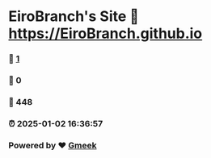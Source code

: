 # EiroBranch's Site :link: https://EiroBranch.github.io 
### :page_facing_up: [1](https://EiroBranch.github.io/tag.html) 
### :speech_balloon: 0 
### :hibiscus: 448 
### :alarm_clock: 2025-01-02 16:36:57 
### Powered by :heart: [Gmeek](https://github.com/Meekdai/Gmeek)
